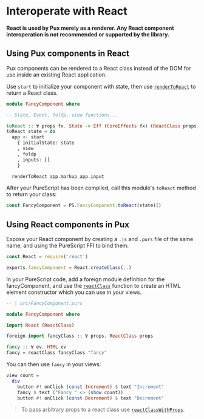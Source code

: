 # Interoperate with React

**React is used by Pux merely as a renderer. Any React component interoperation is not recommended or supported by the library.**

## Using Pux components in React

Pux components can be rendered to a React class instead of the DOM for use
inside an existing React application.

Use `start` to initialize your component with state, then use
[`renderToReact`](https://pursuit.purescript.org/packages/purescript-pux/9.0.0/docs/Pux.Renderer.React#v:renderToReact)
to return a React class.

```purescript
module FancyComponent where

-- State, Event, foldp, view functions...

toReact :: ∀ props fx. State -> Eff (CoreEffects fx) (ReactClass props)
toReact state = do
  app <- start
    { initialState: state
    , view
    , foldp
    , inputs: []
    }

  renderToReact app.markup app.input
```

After your PureScript has been compiled, call this module's `toReact` method to
return your class:

```javascript
const FancyComponent = PS.FancyComponent.toReact(state)()
```

## Using React components in Pux

Expose your React component by creating a `.js` and `.purs` file of the same
name, and using the PureScript FFI to bind them:

```javascript
const React = require('react')

exports.fancyComponent = React.createClass(..)
```

In your PureScript code, add a foreign module definition for the
fancyComponent, and use the
[`reactClass`](https://pursuit.purescript.org/packages/purescript-pux/9.0.0/docs/Pux.Renderer.React#v:reactClass)
function to create an HTML element constructor which you can use in your views.

```purescript
-- | src/FancyComponent.purs

module FancyComponent where

import React (ReactClass)

foreign import fancyClass :: ∀ props. ReactClass props

fancy :: ∀ ev. HTML ev
fancy = reactClass fancyClass "fancy"
```

You can then use `fancy` in your views:

```purescript
view count =
  div
    button #! onClick (const Increment) $ text "Increment"
    fancy $ text ("Fancy " <> (show count))
    button #! onClick (const Decrement) $ text "Decrement" 
```

> To pass arbitrary props to a react class use [`reactClassWithProps`](https://pursuit.purescript.org/packages/purescript-pux/9.0.0/docs/Pux.Renderer.React#v:reactClassWithProps).
